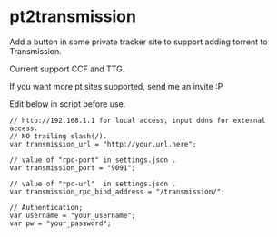 # pt2transmission

Add a button in some private tracker site to support adding torrent to Transmission. 

Current support CCF and TTG.

If you want more pt sites supported, send me an invite :P

Edit below in script before use.

```
// http://192.168.1.1 for local access, input ddns for external access.
// NO trailing slash(/).
var transmission_url = "http://your.url.here";

// value of "rpc-port" in settings.json .
var transmission_port = "9091";

// value of "rpc-url"  in settings.json .
var transmission_rpc_bind_address = "/transmission/";

// Authentication;
var username = "your_username";
var pw = "your_password";
```
